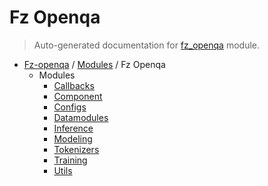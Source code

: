 # Fz Openqa

> Auto-generated documentation for [fz_openqa](blob/master/fz_openqa/__init__.py) module.

- [Fz-openqa](../README.md#fz-openqa-index) / [Modules](../MODULES.md#fz-openqa-modules) / Fz Openqa
    - Modules
        - [Callbacks](callbacks/index.md#callbacks)
        - [Component](component.md#component)
        - [Configs](configs/index.md#configs)
        - [Datamodules](datamodules/index.md#datamodules)
        - [Inference](inference/index.md#inference)
        - [Modeling](modeling/index.md#modeling)
        - [Tokenizers](tokenizers/index.md#tokenizers)
        - [Training](training/index.md#training)
        - [Utils](utils/index.md#utils)

